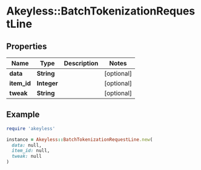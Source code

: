 # Akeyless::BatchTokenizationRequestLine

## Properties

| Name | Type | Description | Notes |
| ---- | ---- | ----------- | ----- |
| **data** | **String** |  | [optional] |
| **item_id** | **Integer** |  | [optional] |
| **tweak** | **String** |  | [optional] |

## Example

```ruby
require 'akeyless'

instance = Akeyless::BatchTokenizationRequestLine.new(
  data: null,
  item_id: null,
  tweak: null
)
```

